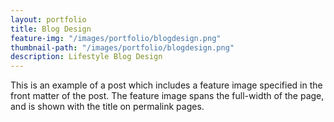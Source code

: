 ```yaml
---
layout: portfolio
title: Blog Design
feature-img: "/images/portfolio/blogdesign.png"
thumbnail-path: "/images/portfolio/blogdesign.png"
description: Lifestyle Blog Design
---
```

This is an example of a post which includes a feature image specified in the front matter of the post. The feature image spans the full-width of the page, and is shown with the title on permalink pages.